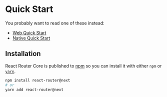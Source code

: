 # Quick Start

You probably want to read one of these instead:

- [Web Quick Start](../../react-router-dom/guides/quick-start.md)
- [Native Quick Start](../../react-router-native/guides/quick-start.md)

## Installation

React Router Core is published to [npm](https://npm.im/react-router) so you can install it with either `npm` or [`yarn`](https://yarnpkg.com).

```sh
npm install react-router@next
# or
yarn add react-router@next
```

